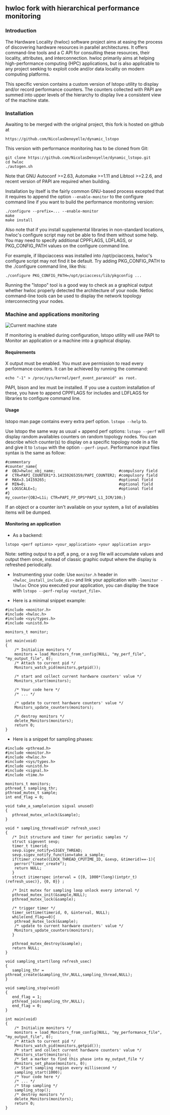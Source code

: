 ## hwloc fork with hierarchical performance monitoring
### Introduction

The Hardware Locality (hwloc) software project aims at easing the process of
discovering hardware resources in parallel architectures. It offers
command-line tools and a C API for consulting these resources, their locality,
attributes, and interconnection. hwloc primarily aims at helping
high-performance computing (HPC) applications, but is also applicable to any
project seeking to exploit code and/or data locality on modern computing
platforms.

This specific version contains a custom version of lstopo utility to display and/or record performance counters.
The counters collected with PAPI are summed into upper levels of the hierarchy to display live a consistent view of the machine state.

### Installation

Awaiting to be merged with the original project, this fork is hosted on github at 
```
https://github.com/NicolasDenoyelle/dynamic_lstopo
```

This version with performance monitoring has to be cloned from Git:
```
git clone https://github.com/NicolasDenoyelle/dynamic_lstopo.git
cd hwloc
./autogen.sh
```

Note that GNU Autoconf >=2.63, Automake >=1.11 and Libtool >=2.2.6, and recent version of PAPI are required
when building.

Installation by itself is the fairly common GNU-based process excepted that it requires to append the option `--enable-monitor` to the configure command line if you want to build the performance monitoring version:

```
./configure --prefix=... --enable-monitor
make
make install
```

Also note that if you install supplemental libraries in non-standard locations,
hwloc's configure script may not be able to find them without some help. You
may need to specify additional CPPFLAGS, LDFLAGS, or PKG_CONFIG_PATH values on
the configure command line.

For example, if libpciaccess was installed into /opt/pciaccess, hwloc's
configure script may not find it be default. Try adding PKG_CONFIG_PATH to the
./configure command line, like this:

```
./configure PKG_CONFIG_PATH=/opt/pciaccess/lib/pkgconfig ...
```

Running the "lstopo" tool is a good way to check as a graphical output whether
hwloc properly detected the architecture of your node. Netloc command-line
tools can be used to display the network topology interconnecting your nodes.


### Machine and applications monitoring

![Current machine state](https://github.com/NicolasDenoyelle/dynamic_lstopo/blob/monitor/E5-2650.png)

If monitoring is enabled during configuration, lstopo utility will use PAPI to Monitor an application or a machine into a graphical display.

#### Requirements

X output must be enabled.
You must ave permission to read every performance counters. It can be achieved by running the command: 
```
echo "-1" > /proc/sys/kernel/perf_event_paranoid" as root.
```
PAPI, bison and lex must be installed.
If you use a custom installation of these, you have to append CPPFLAGS for includes and LDFLAGS for libraries to configure command line.

#### Usage
        
lstopo man page contains every extra perf option.
`lstopo --help` to. 

Use lstopo the same way as usual + append perf options:
`lstopo --perf` will display random availables counters on random topology nodes.
You can describe which counter(s) to display on a specific topology node in a file and give it to `lstopo` with the option `--perf-input`.
Performance input files syntax is the same as follow:

```
#commentary
#counter_name{
#  OBJ=hwloc_obj_name;                            #compulsory field
#  CTR=PAPI_COUNTER1*3.14159265359/PAPI_COUNTER2; #compulsory field
#  MAX=3.14159265;                                #optional field
#  MIN=0;                                         #optional field
#  LOGSCALE=1;                                    #optional field
#}
my_counter{OBJ=L1i; CTR=PAPI_FP_OPS*PAPI_L1_ICM/100;}
```

If an object or a counter isn't available on your system, a list of 
availables items will be dumped.

#### Monitoring an application

* As a backend:
```
lstopo <perf options> <your_application> <your application args>
```
Note: setting output to a pdf, a png, or a svg file will accumulate values and output them once, instead of classic graphic output where the display is refreshed periodically.


* Instrumenting your code:
Use `monitor.h` header in `<hwloc_install_include_dir>` and link your application  with `-lmonitor -lhwloc`
Once you executed your application, you can display the trace with `lstopo --perf-replay <output_file>`.

* Here is a minimal snippet example:
```
#include <monitor.h>
#include <hwloc.h>
#include <sys/types.h>
#include <unistd.h>

monitors_t monitor;

int main(void)
{
	/* Initialize monitors */
	monitors = load_Monitors_from_config(NULL, "my_perf_file", "my_output_file", 0);
	/* Attach to current pid */
	Monitors_watch_pid(monitors,getpid());

	/* start and collect current hardware counters' value */
	Monitors_start(monitors);

	/* Your code here */
	/* ... */

	/* update to current hardware counters' value */
	Monitors_update_counters(monitors);

	/* destroy monitors */
	delete_Monitors(monitors);
	return 0;
}
```

* Here is a snippet for sampling phases:

```
#include <pthread.h>
#include <monitor.h>
#include <hwloc.h>
#include <sys/types.h>
#include <unistd.h>
#include <signal.h>
#include <time.h>

monitors_t monitors;
pthread_t sampling_thr;	
pthread_mutex_t sample;
int end_flag = 0;

void take_a_sample(union sigval unused)
{
   pthread_mutex_unlock(&sample);
}

void * sampling_thread(void* refresh_usec)
{
   /* Init structure and timer for periodic samples */
   struct sigevent sevp;
   timer_t timerid;
   sevp.sigev_notify=SIGEV_THREAD;
   sevp.sigev_notify_function=take_a_sample;
   if(timer_create(CLOCK_THREAD_CPUTIME_ID, &sevp, &timerid)==-1){
   	perror("timer_create");
	return NULL;
   }		
   struct itimerspec interval = {{0, 1000*(long)(intptr_t)(refresh_usec)}, {0, 0}} ;	

   /* Init mutex for sampling loop unlock every interval */
   pthread_mutex_init(&sample,NULL);
   pthread_mutex_lock(&sample);	

   /* trigger timer */
   timer_settime(timerid, 0, &interval, NULL);
   while(end_flag==0){
	pthread_mutex_lock(&sample);
	/* update to current hardware counters' value */
	Monitors_update_counters(monitors);
   }

   pthread_mutex_destroy(&sample);
   return NULL;
}

void sampling_start(long refresh_usec)
{
   sampling_thr = pthread_create(&sampling_thr,NULL,sampling_thread,NULL);
}

void sampling_stop(void)
{
   end_flag = 1;
   pthread_join(sampling_thr,NULL);
   end_flag = 0;
}

int main(void)
{
	/* Initialize monitors */
	monitors = load_Monitors_from_config(NULL, "my_performance_file", "my_output_file", 0);
	/* Attach to current pid */
	Monitors_watch_pid(monitors,getpid());
	/* start and collect current hardware counters' value */
	Monitors_start(monitors);
	/* Set a marker to find this phase into my_output_file */
	Monitors_set_phase(monitors, 0);
	/* Start sampling region every millisecond */
	sampling_start(1000);
	/* Your code here */
	/* ... */
	/* Stop sampling */
	sampling_stop();
	/* destroy monitors */
	delete_Monitors(monitors);
	return 0;
}
``` 

